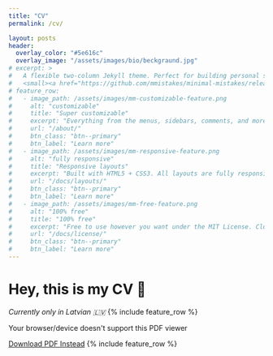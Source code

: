 ```yaml
---
title: "CV"
permalink: /cv/

layout: posts
header:
  overlay_color: "#5e616c"
  overlay_image: "/assets/images/bio/beckgraund.jpg"
# excerpt: >
#   A flexible two-column Jekyll theme. Perfect for building personal sites, blogs, and portfolios.<br />
#   <small><a href="https://github.com/mmistakes/minimal-mistakes/releases/tag/4.19.1">Latest release v4.19.1</a></small>
# feature_row:
#   - image_path: /assets/images/mm-customizable-feature.png
#     alt: "customizable"
#     title: "Super customizable"
#     excerpt: "Everything from the menus, sidebars, comments, and more can be configured or set with YAML Front Matter."
#     url: "/about/"
#     btn_class: "btn--primary"
#     btn_label: "Learn more"
#   - image_path: /assets/images/mm-responsive-feature.png
#     alt: "fully responsive"
#     title: "Responsive layouts"
#     excerpt: "Built with HTML5 + CSS3. All layouts are fully responsive with helpers to augment your content."
#     url: "/docs/layouts/"
#     btn_class: "btn--primary"
#     btn_label: "Learn more"
#   - image_path: /assets/images/mm-free-feature.png
#     alt: "100% free"
#     title: "100% free"
#     excerpt: "Free to use however you want under the MIT License. Clone it, fork it, customize it... whatever!"
#     url: "/docs/license/"
#     btn_class: "btn--primary"
#     btn_label: "Learn more"   
---
```

# Hey, this is my CV :bookmark_tabs:
 _Currently only in Latvian :latvia:_
{% include feature_row %}
<!-- <iframe src="https://docs.google.com/file/d/0B8aGkJVsdqiJamVpUnJ1TDlFbFU/preview" width="100%" height="100%"></iframe>    -->
<object data="/assets/pdf/CV_Davis_Abols.pdf" width="100%" height="100%" type='application/pdf'>
    <p>Your browser/device doesn't support this PDF viewer</p>
    <a href="/assets/pdf/CV_Davis_Abols.pdf">Download PDF Instead</a>
  <objct/>
<!-- you can [get the PDF]({{ site.url }}assets/pdf/CV_Davis_Abols.pdf) directly -->
{% include feature_row %}